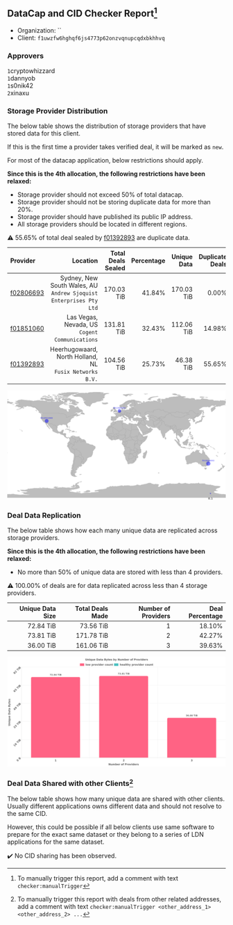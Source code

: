 ## DataCap and CID Checker Report[^1]
 - Organization: ``
 - Client: `f1uwzfw6hghqf6js4773p62onzvqnupcqdxbkhhvq`
### Approvers
`1`cryptowhizzard<br/>`1`dannyob<br/>`1`s0nik42<br/>`2`xinaxu


### Storage Provider Distribution
The below table shows the distribution of storage providers that have stored data for this client.

If this is the first time a provider takes verified deal, it will be marked as `new`.

For most of the datacap application, below restrictions should apply.

**Since this is the 4th allocation, the following restrictions have been relaxed:**
 - Storage provider should not exceed 50% of total datacap.
 - Storage provider should not be storing duplicate data for more than 20%.
 - Storage provider should have published its public IP address.
 - All storage providers should be located in different regions.

⚠️ 55.65% of total deal sealed by [f01392893](https://filfox.info/en/address/f01392893) are duplicate data.

| Provider                                              |                                                              Location | Total Deals Sealed | Percentage | Unique Data | Duplicate Deals |
| :---------------------------------------------------- | --------------------------------------------------------------------: | -----------------: | ---------: | ----------: | --------------: |
| [f02806693](https://filfox.info/en/address/f02806693) | Sydney, New South Wales, AU<br/>`Andrew Sjoquist Enterprises Pty Ltd` |         170.03 TiB |     41.84% |  170.03 TiB |           0.00% |
| [f01851060](https://filfox.info/en/address/f01851060) |                     Las Vegas, Nevada, US<br/>`Cogent Communications` |         131.81 TiB |     32.43% |  112.06 TiB |          14.98% |
| [f01392893](https://filfox.info/en/address/f01392893) |            Heerhugowaard, North Holland, NL<br/>`Fusix Networks B.V.` |         104.56 TiB |     25.73% |   46.38 TiB |          55.65% |

<img src="https://raw.githubusercontent.com/data-preservation-programs/filplus-checker-assets/main/filecoin-project/filecoin-plus-large-datasets/issues/2163/1710525274639.png"/>

### Deal Data Replication
The below table shows how each many unique data are replicated across storage providers.


**Since this is the 4th allocation, the following restrictions have been relaxed:**
- No more than 50% of unique data are stored with less than 4 providers.

⚠️ 100.00% of deals are for data replicated across less than 4 storage providers.

| Unique Data Size | Total Deals Made | Number of Providers | Deal Percentage |
| ---------------: | ---------------: | ------------------: | --------------: |
|        72.84 TiB |        73.56 TiB |                   1 |          18.10% |
|        73.81 TiB |       171.78 TiB |                   2 |          42.27% |
|        36.00 TiB |       161.06 TiB |                   3 |          39.63% |

<img src="https://raw.githubusercontent.com/data-preservation-programs/filplus-checker-assets/main/filecoin-project/filecoin-plus-large-datasets/issues/2163/1710525275458.png"/>

### Deal Data Shared with other Clients[^3]
The below table shows how many unique data are shared with other clients.
Usually different applications owns different data and should not resolve to the same CID.

However, this could be possible if all below clients use same software to prepare for the exact same dataset or they belong to a series of LDN applications for the same dataset.

✔️ No CID sharing has been observed.

[^1]: To manually trigger this report, add a comment with text `checker:manualTrigger`

[^2]: Deals from those addresses are combined into this report as they are specified with `checker:manualTrigger`

[^3]: To manually trigger this report with deals from other related addresses, add a comment with text `checker:manualTrigger <other_address_1> <other_address_2> ...`
